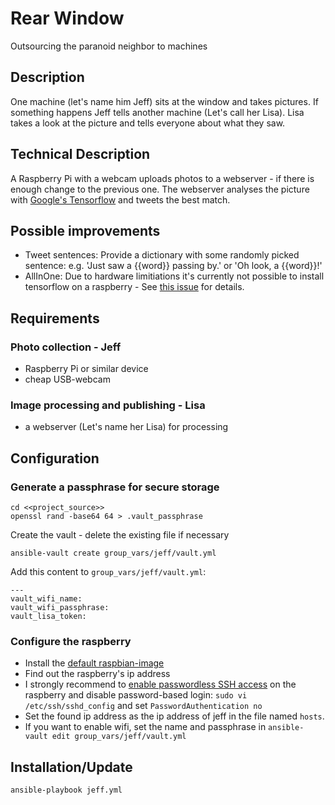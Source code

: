 # Rear Window
Outsourcing the paranoid neighbor to machines

## Description
One machine (let's name him Jeff) sits at the window and takes pictures.
If something happens Jeff tells another machine (Let's call her Lisa).
Lisa takes a look at the picture and tells everyone about what they saw.

## Technical Description
A Raspberry Pi with a webcam uploads photos to a webserver - if there is enough change to the previous one.
The webserver analyses the picture with [Google's Tensorflow](https://www.tensorflow.org/versions/r0.7/tutorials/image_recognition/index.html) and tweets the best match.

## Possible improvements
- Tweet sentences: Provide a dictionary with some randomly picked sentence: e.g. 'Just saw a {{word}} passing by.' or 'Oh look, a {{word}}!'
- AllInOne: Due to hardware limitiations it's currently not possible to install tensorflow on a raspberry - See [this issue](https://github.com/tensorflow/tensorflow/issues/254) for details.

## Requirements

### Photo collection - Jeff
- Raspberry Pi or similar device
- cheap USB-webcam

### Image processing and publishing - Lisa
- a webserver (Let's name her Lisa) for processing

## Configuration

### Generate a passphrase for secure storage
```
cd <<project_source>>
openssl rand -base64 64 > .vault_passphrase
```
Create the vault - delete the existing file if necessary
```
ansible-vault create group_vars/jeff/vault.yml
```
Add this content to `group_vars/jeff/vault.yml`:
```
---
vault_wifi_name:
vault_wifi_passphrase:
vault_lisa_token:
```

### Configure the raspberry
- Install the [default raspbian-image](https://www.raspberrypi.org/downloads/raspbian/)
- Find out the raspberry's ip address
- I strongly recommend to [enable passwordless SSH access](https://www.raspberrypi.org/documentation/remote-access/ssh/passwordless.md) on the raspberry and disable password-based login: `sudo vi /etc/ssh/sshd_config` and set `PasswordAuthentication no`
- Set the found ip address as the ip address of jeff in the file named `hosts`.
- If you want to enable wifi, set the name and passphrase in `ansible-vault edit group_vars/jeff/vault.yml`

## Installation/Update
```
ansible-playbook jeff.yml
```
